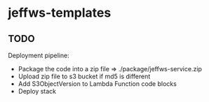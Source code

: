 # jeffws-templates

## TODO

Deployment pipeline:

- Package the code into a zip file => ./package/jeffws-service.zip
- Upload zip file to s3 bucket if md5 is different
- Add S3ObjectVersion to Lambda Function code blocks
- Deploy stack
